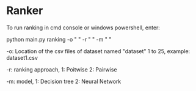 # Ranker
To run ranking in cmd console or windows powershell, enter: 

python main.py ranking -o " " -r " " -m " "

-o: Location of the csv files of dataset named "dataset" 1 to 25, example: dataset1.csv

-r: ranking approach, 1: Poitwise 2: Pairwise

-m: model, 1: Decision tree 2: Neural Network
